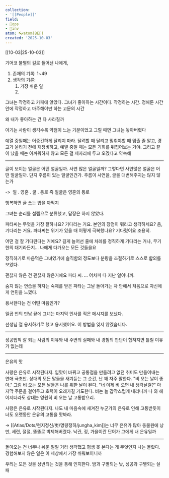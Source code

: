```yaml
---
collection:
- '[[People]]'
field:
- 🐙ops
- 🐢inv
atom: 👓atom(BE🔄)
created: '2025-10-03'
---
```


[[10-03|25-10-03]]

기어코 불멸의 길로 들어선 나에게,

1. 존재의 기록: 1~49
2. 생각의 기론: 
	1. 가장 쉬운 일
	2. 


그녀는 작정하고 카페에 앉았다. 그녀가 좋아하는 시간이다. 작정하는 시간. 정해둔 시간 안에 작정하고 마주해야만 하는 고문의 시간

왜 내가 좋아하는 건 다 사라질까

아기는 사람이 생긱수록 약점이 느는 기분이었고 그럴 때면 그녀는 놓아버렸다

예열 중일때는 어중간하게 달리지 마라. 달려할 때 달리고 멈춰야할 때 멈출 줄 알고, 경고가 울리기 전에 재정비하고, 예열 중일 때는 모든 기회를 뒤집어보는 거야. 그리고 끝이 났을 때는 아까워하지 않고 모든 걸 제자리에 두고 오겠다고 약속해

---
글이 보이는 얼굴은 어떤 얼굴일까. 사연 많은 얼굴일까? 그렇다면 사연많은 얼굴은 어떤 얼굴일까. 단지 주름이 있는 얼굴인건가. 주름이 사연을, 글을 대변해주지는 않지 않는가

->  얼 . 영혼 . 굴 . 통로 즉 얼굴은 영혼의 통로

행복하면 글 쓰는 법을 까먹지

그녀는 순리를 설렘으로 분류했고, 답장은 하지 않았다.

파타씨는 무엇을 가장 잘하나요?
기다리는 거요. 
본인의 장점이 뭐라고 생각하세요? 
음, 기다리는 거요.
파타씨는 위기가 있을 때 어떻게 극복했나요?
기다렸어요 조용히.

어떤 걸 잘 기다린다는 거예요?
길게 늘어선 줄에 차례를 정직하게 기다리는 거나, 무기한의 대기라든지... 나에게 다가오는 모든 것들을요

정직하기로 마음먹은 그녀였기에 솔직함의 정도보다 분량을 조절하기로 스스로 합의를 보았다.

괜찮지 않은 건 괜찮지 않은거에요 파타 씨.
... 어차피 다 지난 일이니까. 

숨지 않는 연습을 하자는 숙제를 받은 파타는 그날 돌아가는 차 안에서 처음으로 자신에게 연민을 느꼈다.

용서한다는 건 어떤  마음인가?

일곱 번의 만남 끝에 그녀는 마지막 인사를 적은 메시지를 보냈다. 

선생님 
절 용서하기로 했고
용서했어요.
이 방법을 잊지 않겠습니다.

----
성공법칙
잘 되는 사람의 이유와
내 주변의 실패와
내 경험의 판단이 합쳐지면 틀릴 이유가 없는데

---
은유의 맛

사랑은 은유로 시작된다지.
입맛이 바뀌고 공통점을 만들려고 없던 취미도 만들어내는 연애 극초반. 상대의 모든 말들을 새겨듣는 그 순간, 난 꽤 자주 말한다. "비 오는 날이 좋아." 그럼 비 오는 모든 날들은 나를 위한 날이 된다.
"너 이제 비 오면 내 생각날걸?" 마지막 주문을 걸어두고 호력이 오래가길 기도한다. 비는 늘 갑작스럽게 내리니까 나 와 헤어지더라도 상대는 영원히 비 오는 날 고통받으리.

사랑은 은유로 시작된다지.
나도 내 마음속에 새겨진 누군가의 은유로 인해 고통받듯이 너도 오랫동안 은유의 고통을 맛봐라.

-> [[Atlas/Dots/현지정신/벗/명량정하/jungha_kim]]는 너무 은유가 많아 동물원에 낭만, 세련, 절절, 똘똘로 박제해버렸다. 낙관, 정, 가을이란 단어가 그에게 내 은유일까

---
돌아오는 건 너무나 쉬운 일일 거라 생각했고 평생 못 본다는 게 무엇인지 나는 몰랐다. 경험해보지 않은 일은 이 세상에서 가장 쉬워보이니까


우리는 모든 것을 상반되는 것을 통해 인지한다. 밤과 구별되는 낮, 성공과 구별되는 실패



